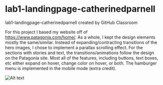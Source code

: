# lab1-landingpage-catherinedparnell
lab1-landingpage-catherinedparnell created by GitHub Classroom

For this project I based my website off of https://www.patagonia.com/home/. 
As a whole, I kept the design elements mostly the same/similar. 
Instead of expanding/contracting transitions of the hero images, I chose to implement a parallax scrolling effect.
For the sections with stories and text, the transitions/animations follow the design on the Patagonia site.
Most all of the features, including buttons, text boxes, etc either expand on hover, change color on hover, or both.
The hamburger menu is implemented in the mobile mode (extra credit).

![Alt text](/gh-pages/Screen%20Shot%202020-04-02%20at%209.11.34%20PM.png "HTML struture screen cap")
